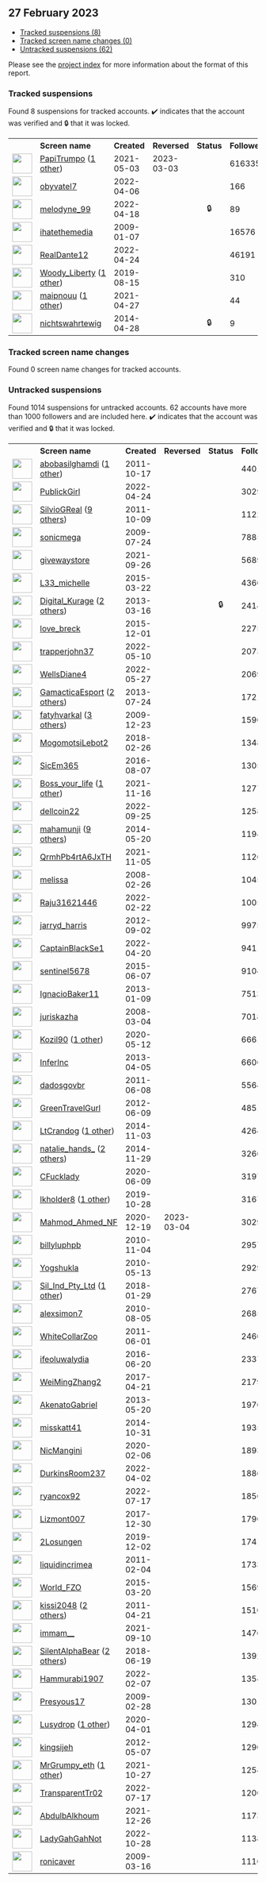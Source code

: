 ## 27 February 2023

* [Tracked suspensions (8)](#tracked-suspensions)
* [Tracked screen name changes (0)](#tracked-screen-name-changes)
* [Untracked suspensions (62)](#untracked-suspensions)

Please see the [project index](https://github.com/travisbrown/twitter-watch) for more information about the format of this report.

### Tracked suspensions

Found 8 suspensions for tracked accounts.
  ✔️ indicates that the account was verified and 🔒 that it was locked.

<table>
    <tr>
        <th></th>
        <th align="left">Screen name</th>
        <th align="left">Created</th>
        <th align="left">Reversed</th>
        <th align="left">Status</th>
        <th align="left">Followers</th>
        <th align="left">Ranking</th></tr>
    </tr>
        <tr>
            <td><a href="https://twitter.com/intent/user?user_id=1389360201996832771">
                <img src="https://pbs.twimg.com/profile_images/1480206342740664323/Z8u5VdNO_normal.jpg" width="40px" height="40px" align="center"/></a>
            </td>
            <td>
                <a href="https://twitter.com/PapiTrumpo">PapiTrumpo</a>&nbsp;(<a href="https://api.memory.lol/v1/tw/id/1389360201996832771">1 other</a>)&nbsp;</td>
            <td>2021-05-03</td>
            <td>2023-03-03</td>
            <td align="center"></td>
            <td>616335</td>
            <td>33</td>
        </tr>
        <tr>
            <td><a href="https://twitter.com/intent/user?user_id=1511682536522588169">
                <img src="https://pbs.twimg.com/profile_images/1511688039852093444/fKhd_B9P_normal.jpg" width="40px" height="40px" align="center"/></a>
            </td>
            <td>
                <a href="https://twitter.com/obyvatel7">obyvatel7</a></td>
            <td>2022-04-06</td>
            <td></td>
            <td align="center"></td>
            <td>166</td>
            <td>5461</td>
        </tr>
        <tr>
            <td><a href="https://twitter.com/intent/user?user_id=1516168816790810632">
                <img src="https://pbs.twimg.com/profile_images/1516169775084412930/CJ9clWAM_normal.jpg" width="40px" height="40px" align="center"/></a>
            </td>
            <td>
                <a href="https://twitter.com/melodyne_99">melodyne_99</a></td>
            <td>2022-04-18</td>
            <td></td>
            <td align="center">🔒</td>
            <td>89</td>
            <td>6887</td>
        </tr>
        <tr>
            <td><a href="https://twitter.com/intent/user?user_id=18707397">
                <img src="https://pbs.twimg.com/profile_images/649331629505179648/fjTe9Y6G_normal.jpg" width="40px" height="40px" align="center"/></a>
            </td>
            <td>
                <a href="https://twitter.com/ihatethemedia">ihatethemedia</a></td>
            <td>2009-01-07</td>
            <td></td>
            <td align="center"></td>
            <td>16576</td>
            <td>10310</td>
        </tr>
        <tr>
            <td><a href="https://twitter.com/intent/user?user_id=1518027433336737792">
                <img src="https://pbs.twimg.com/profile_images/1594372456327749632/JIwKMG8E_normal.jpg" width="40px" height="40px" align="center"/></a>
            </td>
            <td>
                <a href="https://twitter.com/RealDante12">RealDante12</a></td>
            <td>2022-04-24</td>
            <td></td>
            <td align="center"></td>
            <td>46191</td>
            <td>13526</td>
        </tr>
        <tr>
            <td><a href="https://twitter.com/intent/user?user_id=1161883807445901312">
                <img src="https://pbs.twimg.com/profile_images/1526992654453592066/PfqkHPpv_normal.jpg" width="40px" height="40px" align="center"/></a>
            </td>
            <td>
                <a href="https://twitter.com/Woody_Liberty">Woody_Liberty</a>&nbsp;(<a href="https://api.memory.lol/v1/tw/id/1161883807445901312">1 other</a>)&nbsp;</td>
            <td>2019-08-15</td>
            <td></td>
            <td align="center"></td>
            <td>310</td>
            <td>16054</td>
        </tr>
        <tr>
            <td><a href="https://twitter.com/intent/user?user_id=1387146291508137993">
                <img src="https://pbs.twimg.com/profile_images/1400085016856702978/BIXdnD1b_normal.jpg" width="40px" height="40px" align="center"/></a>
            </td>
            <td>
                <a href="https://twitter.com/maipnouu">maipnouu</a>&nbsp;(<a href="https://api.memory.lol/v1/tw/id/1387146291508137993">1 other</a>)&nbsp;</td>
            <td>2021-04-27</td>
            <td></td>
            <td align="center"></td>
            <td>44</td>
            <td>54407</td>
        </tr>
        <tr>
            <td><a href="https://twitter.com/intent/user?user_id=2467187017">
                <img src="https://pbs.twimg.com/profile_images/1299876026458296324/K-l5wdxD_normal.jpg" width="40px" height="40px" align="center"/></a>
            </td>
            <td>
                <a href="https://twitter.com/nichtswahrtewig">nichtswahrtewig</a></td>
            <td>2014-04-28</td>
            <td></td>
            <td align="center">🔒</td>
            <td>9</td>
            <td>90623</td>
        </tr></table>

### Tracked screen name changes

Found 0 screen name changes for tracked accounts.

### Untracked suspensions

Found 1014 suspensions for untracked accounts.
62 accounts have more than 1000 followers and are included here.
  ✔️ indicates that the account was verified and 🔒 that it was locked.

<table>
    <tr>
        <th></th>
        <th align="left">Screen name</th>
        <th align="left">Created</th>
        <th align="left">Reversed</th>
        <th align="left">Status</th>
        <th align="left">Followers</th>
    </tr>
        <tr>
            <td><a href="https://twitter.com/intent/user?user_id=392954936">
                <img src="https://pbs.twimg.com/profile_images/1562646450064003072/IdUxk8e-_normal.jpg" width="40px" height="40px" align="center"/></a>
            </td>
            <td>
                <a href="https://twitter.com/abobasilghamdi">abobasilghamdi</a>&nbsp;(<a href="https://api.memory.lol/v1/tw/id/392954936">1 other</a>)&nbsp;</td>
            <td>2011-10-17</td>
            <td></td>
            <td align="center"></td>
            <td>440139</td>
        </tr>
        <tr>
            <td><a href="https://twitter.com/intent/user?user_id=1518101683364335616">
                <img src="https://pbs.twimg.com/profile_images/1575151277247692800/XuaKhniR_normal.jpg" width="40px" height="40px" align="center"/></a>
            </td>
            <td>
                <a href="https://twitter.com/PublickGirl">PublickGirl</a></td>
            <td>2022-04-24</td>
            <td></td>
            <td align="center"></td>
            <td>302921</td>
        </tr>
        <tr>
            <td><a href="https://twitter.com/intent/user?user_id=387428873">
                <img src="https://pbs.twimg.com/profile_images/1595936328138596355/N__WDRxy_normal.jpg" width="40px" height="40px" align="center"/></a>
            </td>
            <td>
                <a href="https://twitter.com/SilvioGReal">SilvioGReal</a>&nbsp;(<a href="https://api.memory.lol/v1/tw/id/387428873">9 others</a>)&nbsp;</td>
            <td>2011-10-09</td>
            <td></td>
            <td align="center"></td>
            <td>112228</td>
        </tr>
        <tr>
            <td><a href="https://twitter.com/intent/user?user_id=59731401">
                <img src="https://pbs.twimg.com/profile_images/1323715115166752768/_kEuUOP8_normal.jpg" width="40px" height="40px" align="center"/></a>
            </td>
            <td>
                <a href="https://twitter.com/sonicmega">sonicmega</a></td>
            <td>2009-07-24</td>
            <td></td>
            <td align="center"></td>
            <td>78855</td>
        </tr>
        <tr>
            <td><a href="https://twitter.com/intent/user?user_id=1442081707713196036">
                <img src="https://pbs.twimg.com/profile_images/1483010350148890625/rrNSFGo7_normal.jpg" width="40px" height="40px" align="center"/></a>
            </td>
            <td>
                <a href="https://twitter.com/givewaystore">givewaystore</a></td>
            <td>2021-09-26</td>
            <td></td>
            <td align="center"></td>
            <td>56897</td>
        </tr>
        <tr>
            <td><a href="https://twitter.com/intent/user?user_id=3106148338">
                <img src="https://pbs.twimg.com/profile_images/716092233510813696/MUHNEnMw_normal.jpg" width="40px" height="40px" align="center"/></a>
            </td>
            <td>
                <a href="https://twitter.com/L33_michelle">L33_michelle</a></td>
            <td>2015-03-22</td>
            <td></td>
            <td align="center"></td>
            <td>43601</td>
        </tr>
        <tr>
            <td><a href="https://twitter.com/intent/user?user_id=1272731544">
                <img src="https://pbs.twimg.com/profile_images/1288483398458073088/PQc00-99_normal.jpg" width="40px" height="40px" align="center"/></a>
            </td>
            <td>
                <a href="https://twitter.com/Digital_Kurage">Digital_Kurage</a>&nbsp;(<a href="https://api.memory.lol/v1/tw/id/1272731544">2 others</a>)&nbsp;</td>
            <td>2013-03-16</td>
            <td></td>
            <td align="center">🔒</td>
            <td>24145</td>
        </tr>
        <tr>
            <td><a href="https://twitter.com/intent/user?user_id=4420266854">
                <img src="https://pbs.twimg.com/profile_images/936086996065251328/EqKUW78z_normal.jpg" width="40px" height="40px" align="center"/></a>
            </td>
            <td>
                <a href="https://twitter.com/love_breck">love_breck</a></td>
            <td>2015-12-01</td>
            <td></td>
            <td align="center"></td>
            <td>22756</td>
        </tr>
        <tr>
            <td><a href="https://twitter.com/intent/user?user_id=1524054025435377665">
                <img src="https://pbs.twimg.com/profile_images/1524054516970115073/-OUyvH52_normal.jpg" width="40px" height="40px" align="center"/></a>
            </td>
            <td>
                <a href="https://twitter.com/trapperjohn37">trapperjohn37</a></td>
            <td>2022-05-10</td>
            <td></td>
            <td align="center"></td>
            <td>20739</td>
        </tr>
        <tr>
            <td><a href="https://twitter.com/intent/user?user_id=1530330356091600900">
                <img src="https://pbs.twimg.com/profile_images/1595126417251078144/5vyv4Cs4_normal.jpg" width="40px" height="40px" align="center"/></a>
            </td>
            <td>
                <a href="https://twitter.com/WellsDiane4">WellsDiane4</a></td>
            <td>2022-05-27</td>
            <td></td>
            <td align="center"></td>
            <td>20691</td>
        </tr>
        <tr>
            <td><a href="https://twitter.com/intent/user?user_id=1616497351">
                <img src="https://pbs.twimg.com/profile_images/1480536341159063556/lLTNXkt6_normal.jpg" width="40px" height="40px" align="center"/></a>
            </td>
            <td>
                <a href="https://twitter.com/GamacticaEsport">GamacticaEsport</a>&nbsp;(<a href="https://api.memory.lol/v1/tw/id/1616497351">2 others</a>)&nbsp;</td>
            <td>2013-07-24</td>
            <td></td>
            <td align="center"></td>
            <td>17218</td>
        </tr>
        <tr>
            <td><a href="https://twitter.com/intent/user?user_id=98900468">
                <img src="https://pbs.twimg.com/profile_images/1585874624386314240/ah8vbZoR_normal.jpg" width="40px" height="40px" align="center"/></a>
            </td>
            <td>
                <a href="https://twitter.com/fatyhvarkal">fatyhvarkal</a>&nbsp;(<a href="https://api.memory.lol/v1/tw/id/98900468">3 others</a>)&nbsp;</td>
            <td>2009-12-23</td>
            <td></td>
            <td align="center"></td>
            <td>15968</td>
        </tr>
        <tr>
            <td><a href="https://twitter.com/intent/user?user_id=968212640152653825">
                <img src="https://pbs.twimg.com/profile_images/1483333291419783170/mwwOv8Mi_normal.jpg" width="40px" height="40px" align="center"/></a>
            </td>
            <td>
                <a href="https://twitter.com/MogomotsiLebot2">MogomotsiLebot2</a></td>
            <td>2018-02-26</td>
            <td></td>
            <td align="center"></td>
            <td>13481</td>
        </tr>
        <tr>
            <td><a href="https://twitter.com/intent/user?user_id=762395224572166144">
                <img src="https://pbs.twimg.com/profile_images/1592199363639525376/I8DE6ui0_normal.jpg" width="40px" height="40px" align="center"/></a>
            </td>
            <td>
                <a href="https://twitter.com/SicEm365">SicEm365</a></td>
            <td>2016-08-07</td>
            <td></td>
            <td align="center"></td>
            <td>13058</td>
        </tr>
        <tr>
            <td><a href="https://twitter.com/intent/user?user_id=1460621759997227018">
                <img src="https://pbs.twimg.com/profile_images/1505132163024445443/P_muFrIf_normal.jpg" width="40px" height="40px" align="center"/></a>
            </td>
            <td>
                <a href="https://twitter.com/Boss_your_life">Boss_your_life</a>&nbsp;(<a href="https://api.memory.lol/v1/tw/id/1460621759997227018">1 other</a>)&nbsp;</td>
            <td>2021-11-16</td>
            <td></td>
            <td align="center"></td>
            <td>12770</td>
        </tr>
        <tr>
            <td><a href="https://twitter.com/intent/user?user_id=1573952123674427392">
                <img src="https://pbs.twimg.com/profile_images/1573958000049545216/VF_LcPbO_normal.jpg" width="40px" height="40px" align="center"/></a>
            </td>
            <td>
                <a href="https://twitter.com/dellcoin22">dellcoin22</a></td>
            <td>2022-09-25</td>
            <td></td>
            <td align="center"></td>
            <td>12580</td>
        </tr>
        <tr>
            <td><a href="https://twitter.com/intent/user?user_id=2509794577">
                <img src="https://pbs.twimg.com/profile_images/1240459806760034304/FONRP29b_normal.jpg" width="40px" height="40px" align="center"/></a>
            </td>
            <td>
                <a href="https://twitter.com/mahamunji">mahamunji</a>&nbsp;(<a href="https://api.memory.lol/v1/tw/id/2509794577">9 others</a>)&nbsp;</td>
            <td>2014-05-20</td>
            <td></td>
            <td align="center"></td>
            <td>11947</td>
        </tr>
        <tr>
            <td><a href="https://twitter.com/intent/user?user_id=1456447352957730823">
                <img src="https://pbs.twimg.com/profile_images/1456448222701191168/UvfRFpRi_normal.jpg" width="40px" height="40px" align="center"/></a>
            </td>
            <td>
                <a href="https://twitter.com/QrmhPb4rtA6JxTH">QrmhPb4rtA6JxTH</a></td>
            <td>2021-11-05</td>
            <td></td>
            <td align="center"></td>
            <td>11263</td>
        </tr>
        <tr>
            <td><a href="https://twitter.com/intent/user?user_id=14019082">
                <img src="https://pbs.twimg.com/profile_images/1562270277664313345/sy2Hm8YK_normal.jpg" width="40px" height="40px" align="center"/></a>
            </td>
            <td>
                <a href="https://twitter.com/melissa">melissa</a></td>
            <td>2008-02-26</td>
            <td></td>
            <td align="center"></td>
            <td>10456</td>
        </tr>
        <tr>
            <td><a href="https://twitter.com/intent/user?user_id=1495993331825868801">
                <img src="https://pbs.twimg.com/profile_images/1527974332613287936/bRsOwppL_normal.jpg" width="40px" height="40px" align="center"/></a>
            </td>
            <td>
                <a href="https://twitter.com/Raju31621446">Raju31621446</a></td>
            <td>2022-02-22</td>
            <td></td>
            <td align="center"></td>
            <td>10059</td>
        </tr>
        <tr>
            <td><a href="https://twitter.com/intent/user?user_id=797275788">
                <img src="https://pbs.twimg.com/profile_images/1390616373664096258/9Q4yBuhA_normal.jpg" width="40px" height="40px" align="center"/></a>
            </td>
            <td>
                <a href="https://twitter.com/jarryd_harris">jarryd_harris</a></td>
            <td>2012-09-02</td>
            <td></td>
            <td align="center"></td>
            <td>9975</td>
        </tr>
        <tr>
            <td><a href="https://twitter.com/intent/user?user_id=1516700577123733504">
                <img src="https://pbs.twimg.com/profile_images/1516700995417423872/svbjuwBg_normal.jpg" width="40px" height="40px" align="center"/></a>
            </td>
            <td>
                <a href="https://twitter.com/CaptainBlackSe1">CaptainBlackSe1</a></td>
            <td>2022-04-20</td>
            <td></td>
            <td align="center"></td>
            <td>9411</td>
        </tr>
        <tr>
            <td><a href="https://twitter.com/intent/user?user_id=3239240850">
                <img src="https://pbs.twimg.com/profile_images/1543442721154560000/0k5vVt1N_normal.jpg" width="40px" height="40px" align="center"/></a>
            </td>
            <td>
                <a href="https://twitter.com/sentinel5678">sentinel5678</a></td>
            <td>2015-06-07</td>
            <td></td>
            <td align="center"></td>
            <td>9104</td>
        </tr>
        <tr>
            <td><a href="https://twitter.com/intent/user?user_id=1073030161">
                <img src="https://pbs.twimg.com/profile_images/3085371317/be017fa094c22237ef4570820ab47345_normal.jpeg" width="40px" height="40px" align="center"/></a>
            </td>
            <td>
                <a href="https://twitter.com/IgnacioBaker11">IgnacioBaker11</a></td>
            <td>2013-01-09</td>
            <td></td>
            <td align="center"></td>
            <td>7513</td>
        </tr>
        <tr>
            <td><a href="https://twitter.com/intent/user?user_id=14077648">
                <img src="https://pbs.twimg.com/profile_images/1322955743608320000/FPRpuepP_normal.jpg" width="40px" height="40px" align="center"/></a>
            </td>
            <td>
                <a href="https://twitter.com/juriskazha">juriskazha</a></td>
            <td>2008-03-04</td>
            <td></td>
            <td align="center"></td>
            <td>7018</td>
        </tr>
        <tr>
            <td><a href="https://twitter.com/intent/user?user_id=1260052436963733506">
                <img src="https://pbs.twimg.com/profile_images/1587775641746903041/CUuzd4Wh_normal.jpg" width="40px" height="40px" align="center"/></a>
            </td>
            <td>
                <a href="https://twitter.com/Kozil90">Kozil90</a>&nbsp;(<a href="https://api.memory.lol/v1/tw/id/1260052436963733506">1 other</a>)&nbsp;</td>
            <td>2020-05-12</td>
            <td></td>
            <td align="center"></td>
            <td>6661</td>
        </tr>
        <tr>
            <td><a href="https://twitter.com/intent/user?user_id=1329619934">
                <img src="https://pbs.twimg.com/profile_images/709757385498202112/KOPJSMTL_normal.jpg" width="40px" height="40px" align="center"/></a>
            </td>
            <td>
                <a href="https://twitter.com/InferInc">InferInc</a></td>
            <td>2013-04-05</td>
            <td></td>
            <td align="center"></td>
            <td>6606</td>
        </tr>
        <tr>
            <td><a href="https://twitter.com/intent/user?user_id=313244617">
                <img src="https://pbs.twimg.com/profile_images/2075268507/cubodadosabertos_normal.png" width="40px" height="40px" align="center"/></a>
            </td>
            <td>
                <a href="https://twitter.com/dadosgovbr">dadosgovbr</a></td>
            <td>2011-06-08</td>
            <td></td>
            <td align="center"></td>
            <td>5564</td>
        </tr>
        <tr>
            <td><a href="https://twitter.com/intent/user?user_id=603884155">
                <img src="https://pbs.twimg.com/profile_images/1398631286202195969/sXOdosEj_normal.jpg" width="40px" height="40px" align="center"/></a>
            </td>
            <td>
                <a href="https://twitter.com/GreenTravelGurl">GreenTravelGurl</a></td>
            <td>2012-06-09</td>
            <td></td>
            <td align="center"></td>
            <td>4851</td>
        </tr>
        <tr>
            <td><a href="https://twitter.com/intent/user?user_id=2858975001">
                <img src="https://pbs.twimg.com/profile_images/1578404898454097923/MvKSPo03_normal.jpg" width="40px" height="40px" align="center"/></a>
            </td>
            <td>
                <a href="https://twitter.com/LtCrandog">LtCrandog</a>&nbsp;(<a href="https://api.memory.lol/v1/tw/id/2858975001">1 other</a>)&nbsp;</td>
            <td>2014-11-03</td>
            <td></td>
            <td align="center"></td>
            <td>4264</td>
        </tr>
        <tr>
            <td><a href="https://twitter.com/intent/user?user_id=2897961460">
                <img src="https://pbs.twimg.com/profile_images/1590416267080507393/mYLfZRlQ_normal.jpg" width="40px" height="40px" align="center"/></a>
            </td>
            <td>
                <a href="https://twitter.com/natalie_hands_">natalie_hands_</a>&nbsp;(<a href="https://api.memory.lol/v1/tw/id/2897961460">2 others</a>)&nbsp;</td>
            <td>2014-11-29</td>
            <td></td>
            <td align="center"></td>
            <td>3266</td>
        </tr>
        <tr>
            <td><a href="https://twitter.com/intent/user?user_id=1270328583542706178">
                <img src="https://pbs.twimg.com/profile_images/1270328639377281024/EDi5tACe_normal.jpg" width="40px" height="40px" align="center"/></a>
            </td>
            <td>
                <a href="https://twitter.com/CFucklady">CFucklady</a></td>
            <td>2020-06-09</td>
            <td></td>
            <td align="center"></td>
            <td>3197</td>
        </tr>
        <tr>
            <td><a href="https://twitter.com/intent/user?user_id=1188800767710228480">
                <img src="https://pbs.twimg.com/profile_images/1587519956681359367/BiLPapjp_normal.png" width="40px" height="40px" align="center"/></a>
            </td>
            <td>
                <a href="https://twitter.com/lkholder8">lkholder8</a>&nbsp;(<a href="https://api.memory.lol/v1/tw/id/1188800767710228480">1 other</a>)&nbsp;</td>
            <td>2019-10-28</td>
            <td></td>
            <td align="center"></td>
            <td>3167</td>
        </tr>
        <tr>
            <td><a href="https://twitter.com/intent/user?user_id=1340295814787321856">
                <img src="https://pbs.twimg.com/profile_images/1531328766525464578/GZ3ROwbF_normal.jpg" width="40px" height="40px" align="center"/></a>
            </td>
            <td>
                <a href="https://twitter.com/Mahmod_Ahmed_NF">Mahmod_Ahmed_NF</a></td>
            <td>2020-12-19</td>
            <td>2023-03-04</td>
            <td align="center"></td>
            <td>3029</td>
        </tr>
        <tr>
            <td><a href="https://twitter.com/intent/user?user_id=211844189">
                <img src="https://pbs.twimg.com/profile_images/1526402338960703488/6yTUmZNH_normal.jpg" width="40px" height="40px" align="center"/></a>
            </td>
            <td>
                <a href="https://twitter.com/billyluphpb">billyluphpb</a></td>
            <td>2010-11-04</td>
            <td></td>
            <td align="center"></td>
            <td>2957</td>
        </tr>
        <tr>
            <td><a href="https://twitter.com/intent/user?user_id=143327654">
                <img src="https://pbs.twimg.com/profile_images/1239563420220850179/VWcu1F_E_normal.jpg" width="40px" height="40px" align="center"/></a>
            </td>
            <td>
                <a href="https://twitter.com/Yogshukla">Yogshukla</a></td>
            <td>2010-05-13</td>
            <td></td>
            <td align="center"></td>
            <td>2929</td>
        </tr>
        <tr>
            <td><a href="https://twitter.com/intent/user?user_id=957916155770945541">
                <img src="https://pbs.twimg.com/profile_images/1431130676259016704/j23A-iva_normal.jpg" width="40px" height="40px" align="center"/></a>
            </td>
            <td>
                <a href="https://twitter.com/Sil_Ind_Pty_Ltd">Sil_Ind_Pty_Ltd</a>&nbsp;(<a href="https://api.memory.lol/v1/tw/id/957916155770945541">1 other</a>)&nbsp;</td>
            <td>2018-01-29</td>
            <td></td>
            <td align="center"></td>
            <td>2767</td>
        </tr>
        <tr>
            <td><a href="https://twitter.com/intent/user?user_id=174876185">
                <img src="https://pbs.twimg.com/profile_images/378800000655669522/755747ce02b246947d205c08dbc961ba_normal.jpeg" width="40px" height="40px" align="center"/></a>
            </td>
            <td>
                <a href="https://twitter.com/alexsimon7">alexsimon7</a></td>
            <td>2010-08-05</td>
            <td></td>
            <td align="center"></td>
            <td>2685</td>
        </tr>
        <tr>
            <td><a href="https://twitter.com/intent/user?user_id=309070009">
                <img src="https://pbs.twimg.com/profile_images/2415583938/light200px_normal.jpg" width="40px" height="40px" align="center"/></a>
            </td>
            <td>
                <a href="https://twitter.com/WhiteCollarZoo">WhiteCollarZoo</a></td>
            <td>2011-06-01</td>
            <td></td>
            <td align="center"></td>
            <td>2460</td>
        </tr>
        <tr>
            <td><a href="https://twitter.com/intent/user?user_id=745032410572660736">
                <img src="https://pbs.twimg.com/profile_images/1518564379691823106/iK_sr8es_normal.jpg" width="40px" height="40px" align="center"/></a>
            </td>
            <td>
                <a href="https://twitter.com/ifeoluwalydia">ifeoluwalydia</a></td>
            <td>2016-06-20</td>
            <td></td>
            <td align="center"></td>
            <td>2337</td>
        </tr>
        <tr>
            <td><a href="https://twitter.com/intent/user?user_id=855506152947417088">
                <img src="https://pbs.twimg.com/profile_images/902264030143840256/-YCokFCs_normal.jpg" width="40px" height="40px" align="center"/></a>
            </td>
            <td>
                <a href="https://twitter.com/WeiMingZhang2">WeiMingZhang2</a></td>
            <td>2017-04-21</td>
            <td></td>
            <td align="center"></td>
            <td>2179</td>
        </tr>
        <tr>
            <td><a href="https://twitter.com/intent/user?user_id=1444165320">
                <img src="https://pbs.twimg.com/profile_images/3686442268/f1e51b33907ce96b3a07f513f1929a87_normal.jpeg" width="40px" height="40px" align="center"/></a>
            </td>
            <td>
                <a href="https://twitter.com/AkenatoGabriel">AkenatoGabriel</a></td>
            <td>2013-05-20</td>
            <td></td>
            <td align="center"></td>
            <td>1976</td>
        </tr>
        <tr>
            <td><a href="https://twitter.com/intent/user?user_id=2885523061">
                <img src="https://pbs.twimg.com/profile_images/556803650799276032/vVijIiZP_normal.jpeg" width="40px" height="40px" align="center"/></a>
            </td>
            <td>
                <a href="https://twitter.com/misskatt41">misskatt41</a></td>
            <td>2014-10-31</td>
            <td></td>
            <td align="center"></td>
            <td>1935</td>
        </tr>
        <tr>
            <td><a href="https://twitter.com/intent/user?user_id=1225225262398427138">
                <img src="https://pbs.twimg.com/profile_images/1225225565067714561/eauCCLz2_normal.jpg" width="40px" height="40px" align="center"/></a>
            </td>
            <td>
                <a href="https://twitter.com/NicMangini">NicMangini</a></td>
            <td>2020-02-06</td>
            <td></td>
            <td align="center"></td>
            <td>1893</td>
        </tr>
        <tr>
            <td><a href="https://twitter.com/intent/user?user_id=1510315790234370050">
                <img src="https://pbs.twimg.com/profile_images/1510316206208684035/Rnym1wDX_normal.jpg" width="40px" height="40px" align="center"/></a>
            </td>
            <td>
                <a href="https://twitter.com/DurkinsRoom237">DurkinsRoom237</a></td>
            <td>2022-04-02</td>
            <td></td>
            <td align="center"></td>
            <td>1886</td>
        </tr>
        <tr>
            <td><a href="https://twitter.com/intent/user?user_id=1548628233079382017">
                <img src="https://pbs.twimg.com/profile_images/1548628311647162370/rn8hcVcD_normal.jpg" width="40px" height="40px" align="center"/></a>
            </td>
            <td>
                <a href="https://twitter.com/ryancox92">ryancox92</a></td>
            <td>2022-07-17</td>
            <td></td>
            <td align="center"></td>
            <td>1856</td>
        </tr>
        <tr>
            <td><a href="https://twitter.com/intent/user?user_id=946942813991616513">
                <img src="https://pbs.twimg.com/profile_images/1038634575549755394/8IbqKaZ__normal.jpg" width="40px" height="40px" align="center"/></a>
            </td>
            <td>
                <a href="https://twitter.com/Lizmont007">Lizmont007</a></td>
            <td>2017-12-30</td>
            <td></td>
            <td align="center"></td>
            <td>1796</td>
        </tr>
        <tr>
            <td><a href="https://twitter.com/intent/user?user_id=1201446740492201984">
                <img src="https://pbs.twimg.com/profile_images/1377734165563650050/Qqhs0u7a_normal.jpg" width="40px" height="40px" align="center"/></a>
            </td>
            <td>
                <a href="https://twitter.com/2Losungen">2Losungen</a></td>
            <td>2019-12-02</td>
            <td></td>
            <td align="center"></td>
            <td>1741</td>
        </tr>
        <tr>
            <td><a href="https://twitter.com/intent/user?user_id=247490938">
                <img src="https://pbs.twimg.com/profile_images/584035328802979843/MKJI2nDT_normal.jpg" width="40px" height="40px" align="center"/></a>
            </td>
            <td>
                <a href="https://twitter.com/liquidincrimea">liquidincrimea</a></td>
            <td>2011-02-04</td>
            <td></td>
            <td align="center"></td>
            <td>1733</td>
        </tr>
        <tr>
            <td><a href="https://twitter.com/intent/user?user_id=3099089664">
                <img src="https://pbs.twimg.com/profile_images/580380120705208321/OroYimFD_normal.png" width="40px" height="40px" align="center"/></a>
            </td>
            <td>
                <a href="https://twitter.com/World_FZO">World_FZO</a></td>
            <td>2015-03-20</td>
            <td></td>
            <td align="center"></td>
            <td>1569</td>
        </tr>
        <tr>
            <td><a href="https://twitter.com/intent/user?user_id=285536425">
                <img src="https://pbs.twimg.com/profile_images/1598200773002907651/YvnLreBC_normal.jpg" width="40px" height="40px" align="center"/></a>
            </td>
            <td>
                <a href="https://twitter.com/kissi2048">kissi2048</a>&nbsp;(<a href="https://api.memory.lol/v1/tw/id/285536425">2 others</a>)&nbsp;</td>
            <td>2011-04-21</td>
            <td></td>
            <td align="center"></td>
            <td>1510</td>
        </tr>
        <tr>
            <td><a href="https://twitter.com/intent/user?user_id=1436249517205118977">
                <img src="https://pbs.twimg.com/profile_images/1589592161045078017/X2QGclCB_normal.jpg" width="40px" height="40px" align="center"/></a>
            </td>
            <td>
                <a href="https://twitter.com/immam__">immam__</a></td>
            <td>2021-09-10</td>
            <td></td>
            <td align="center"></td>
            <td>1476</td>
        </tr>
        <tr>
            <td><a href="https://twitter.com/intent/user?user_id=1009210555381534720">
                <img src="https://pbs.twimg.com/profile_images/1227449745355964417/J13fm65r_normal.jpg" width="40px" height="40px" align="center"/></a>
            </td>
            <td>
                <a href="https://twitter.com/SilentAlphaBear">SilentAlphaBear</a>&nbsp;(<a href="https://api.memory.lol/v1/tw/id/1009210555381534720">2 others</a>)&nbsp;</td>
            <td>2018-06-19</td>
            <td></td>
            <td align="center"></td>
            <td>1392</td>
        </tr>
        <tr>
            <td><a href="https://twitter.com/intent/user?user_id=1490668289923629056">
                <img src="https://pbs.twimg.com/profile_images/1490678819107258369/DUkWMlsQ_normal.jpg" width="40px" height="40px" align="center"/></a>
            </td>
            <td>
                <a href="https://twitter.com/Hammurabi1907">Hammurabi1907</a></td>
            <td>2022-02-07</td>
            <td></td>
            <td align="center"></td>
            <td>1354</td>
        </tr>
        <tr>
            <td><a href="https://twitter.com/intent/user?user_id=22258618">
                <img src="https://pbs.twimg.com/profile_images/814345592809881632/awBXmyew_normal.jpg" width="40px" height="40px" align="center"/></a>
            </td>
            <td>
                <a href="https://twitter.com/Presyous17">Presyous17</a></td>
            <td>2009-02-28</td>
            <td></td>
            <td align="center"></td>
            <td>1301</td>
        </tr>
        <tr>
            <td><a href="https://twitter.com/intent/user?user_id=1245273691681775616">
                <img src="https://pbs.twimg.com/profile_images/1547674549826625536/3oM1PlTH_normal.jpg" width="40px" height="40px" align="center"/></a>
            </td>
            <td>
                <a href="https://twitter.com/Lusydrop">Lusydrop</a>&nbsp;(<a href="https://api.memory.lol/v1/tw/id/1245273691681775616">1 other</a>)&nbsp;</td>
            <td>2020-04-01</td>
            <td></td>
            <td align="center"></td>
            <td>1294</td>
        </tr>
        <tr>
            <td><a href="https://twitter.com/intent/user?user_id=573618743">
                <img src="https://pbs.twimg.com/profile_images/1535977978521440256/J1qYk_SH_normal.jpg" width="40px" height="40px" align="center"/></a>
            </td>
            <td>
                <a href="https://twitter.com/kingsijeh">kingsijeh</a></td>
            <td>2012-05-07</td>
            <td></td>
            <td align="center"></td>
            <td>1290</td>
        </tr>
        <tr>
            <td><a href="https://twitter.com/intent/user?user_id=1453207424924536843">
                <img src="https://pbs.twimg.com/profile_images/1516816793012162561/kjLuJKuP_normal.jpg" width="40px" height="40px" align="center"/></a>
            </td>
            <td>
                <a href="https://twitter.com/MrGrumpy_eth">MrGrumpy_eth</a>&nbsp;(<a href="https://api.memory.lol/v1/tw/id/1453207424924536843">1 other</a>)&nbsp;</td>
            <td>2021-10-27</td>
            <td></td>
            <td align="center"></td>
            <td>1254</td>
        </tr>
        <tr>
            <td><a href="https://twitter.com/intent/user?user_id=1548631705367486464">
                <img src="https://pbs.twimg.com/profile_images/1548631808299995136/bVkSwyCf_normal.jpg" width="40px" height="40px" align="center"/></a>
            </td>
            <td>
                <a href="https://twitter.com/TransparentTr02">TransparentTr02</a></td>
            <td>2022-07-17</td>
            <td></td>
            <td align="center"></td>
            <td>1200</td>
        </tr>
        <tr>
            <td><a href="https://twitter.com/intent/user?user_id=1475111709211779080">
                <img src="https://pbs.twimg.com/profile_images/1587343739369955330/RBJHi2tv_normal.jpg" width="40px" height="40px" align="center"/></a>
            </td>
            <td>
                <a href="https://twitter.com/AbdulbAlkhoum">AbdulbAlkhoum</a></td>
            <td>2021-12-26</td>
            <td></td>
            <td align="center"></td>
            <td>1173</td>
        </tr>
        <tr>
            <td><a href="https://twitter.com/intent/user?user_id=1585922331087552513">
                <img src="https://pbs.twimg.com/profile_images/1585922536822358017/5q2A4G0F_normal.jpg" width="40px" height="40px" align="center"/></a>
            </td>
            <td>
                <a href="https://twitter.com/LadyGahGahNot">LadyGahGahNot</a></td>
            <td>2022-10-28</td>
            <td></td>
            <td align="center"></td>
            <td>1138</td>
        </tr>
        <tr>
            <td><a href="https://twitter.com/intent/user?user_id=24674318">
                <img src="https://pbs.twimg.com/profile_images/1688809549/s3_normal.jpg" width="40px" height="40px" align="center"/></a>
            </td>
            <td>
                <a href="https://twitter.com/ronicaver">ronicaver</a></td>
            <td>2009-03-16</td>
            <td></td>
            <td align="center"></td>
            <td>1116</td>
        </tr></table>

